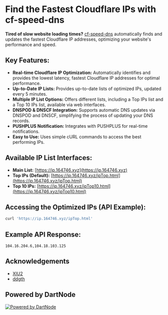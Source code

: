 # Find the Fastest Cloudflare IPs with cf-speed-dns

**Tired of slow website loading times?**  [cf-speed-dns](https://github.com/ZhiXuanWang/cf-speed-dns) automatically finds and updates the fastest Cloudflare IP addresses, optimizing your website's performance and speed.

## Key Features:

*   **Real-time Cloudflare IP Optimization:** Automatically identifies and provides the lowest latency, fastest Cloudflare IP addresses for optimal performance.
*   **Up-to-Date IP Lists:**  Provides up-to-date lists of optimized IPs, updated every 5 minutes.
*   **Multiple IP List Options:** Offers different lists, including a Top IPs list and a Top 10 IPs list, available via web interfaces.
*   **DNSPOD & DNSCF Integration:** Supports automatic DNS updates via DNSPOD and DNSCF, simplifying the process of updating your DNS records.
*   **PUSHPLUS Notification:** Integrates with PUSHPLUS for real-time notifications.
*   **Easy to Use:** Uses simple cURL commands to access the best performing IPs.

## Available IP List Interfaces:

*   **Main List:** [https://ip.164746.xyz](https://ip.164746.xyz)
*   **Top IPs (Default):** [https://ip.164746.xyz/ipTop.html](https://ip.164746.xyz/ipTop.html)
*   **Top 10 IPs:** [https://ip.164746.xyz/ipTop10.html](https://ip.164746.xyz/ipTop10.html)

## Accessing the Optimized IPs (API Example):

```bash
curl 'https://ip.164746.xyz/ipTop.html'
```

## Example API Response:

```
104.16.204.6,104.18.103.125
```

## Acknowledgements

*   [XIU2](https://github.com/XIU2/CloudflareSpeedTest)
*   [ddgth](https://github.com/ddgth/cf2dns)

## Powered by DartNode

[![Powered by DartNode](https://dartnode.com/branding/DN-Open-Source-sm.png)](https://dartnode.com "Powered by DartNode - Free VPS for Open Source")